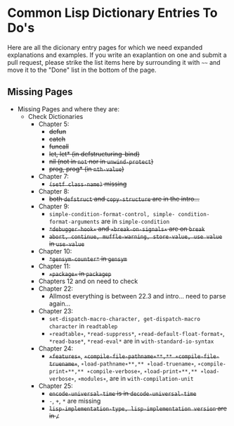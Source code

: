 # Common Lisp Dictionary Entries To Do's

Here are all the dicionary entry pages for which we need expanded explanations and examples. If you write an exaplantion on one and submit a pull request, please strike the list items here by surrounding it with `~~` and move it to the "Done" list in the bottom of the page.

## Missing Pages

- Missing Pages and where they are:
  - Check Dictionaries
    - Chapter 5:
      - ~~defun~~
      - ~~catch~~
      - ~~funcall~~
      - ~~let, let* (in defstructuring-bind)~~
      - ~~nil (not in `not` nor in `unwind-protect`)~~
      - ~~prog, prog* (in `nth-value`)~~
    - Chapter 7:
      - ~~`(setf class-name)` missing~~
    - Chapter 8:
      - ~~both `defstruct` and `copy-structure` are in the intro...~~
    - Chapter 9:
      - `simple-condition-format-control, simple- condition-format-arguments` are in `simple-condition`
      - ~~`*debugger-hook∗` and `∗break-on-signals∗` are on `break`~~
      - ~~`abort, continue, muffle-warning, store-value, use value` in `use-value`~~
    - Chapter 10:
      - ~~`*gensym-counter*` in `gensym`~~
    - Chapter 11:
      - ~~`∗package∗` in `packagep`~~
    - Chapters 12 and on need to check
    - Chapter 22:
      - Allmost everything is between 22.3 and intro... need to parse again...
    - Chapter 23:
      - `set-dispatch-macro-character, get-dispatch-macro character` in `readtablep`
      - `∗readtable∗`, `*read-suppress*`, `∗read-default-float-format∗`, `*read-base*`, `*read-eval*` are in `with-standard-io-syntax`
    - Chapter 24:
      - ~~`∗features∗`~~, ~~`∗compile-file-pathname∗**,** ∗compile-file-truename∗`~~, `∗load-pathname∗**,** ∗load-truename∗`, `∗compile-print∗**,** ∗compile-verbose∗`, `∗load-print∗**,** ∗load-verbose∗`, `∗modules∗`, are in `with-compilation-unit`
    - Chapter 25:
      - ~~`encode-universal-time` is in `decode-universal-time`~~
      - `-`, `+`, `*` are missing
      - ~~`lisp-implementation-type, lisp-implementation version` are in `/`~~
